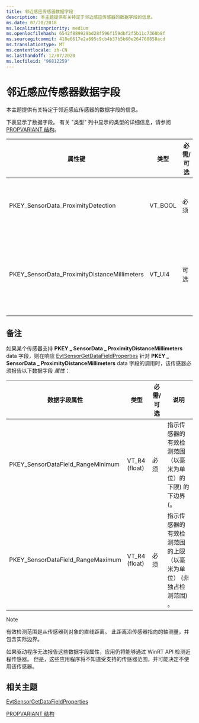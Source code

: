 ```yaml
---
title: 邻近感应传感器数据字段
description: 本主题提供有关特定于邻近感应传感器的数据字段的信息。
ms.date: 07/20/2018
ms.localizationpriority: medium
ms.openlocfilehash: 6542f889929bd28f596f159dbf2f5b11c7360b8f
ms.sourcegitcommit: 418e6617e2a695c9cb4b37b5b60e264760858acd
ms.translationtype: MT
ms.contentlocale: zh-CN
ms.lasthandoff: 12/07/2020
ms.locfileid: "96812259"
---
```

# <a name="proximity-sensor-data-fields"></a>邻近感应传感器数据字段


本主题提供有关特定于邻近感应传感器的数据字段的信息。

下表显示了数据字段。 有关 "类型" 列中显示的类型的详细信息，请参阅 [PROPVARIANT 结构](/windows/win32/api/propidlbase/ns-propidlbase-propvariant)。

|属性键|类型|必需/可选|说明|
|--|--|--|--|
|PKEY_SensorData_ProximityDetection|VT_BOOL|必须|指示对象在传感器附近。|
|PKEY_SensorData_ProximityDistanceMillimeters|VT_UI4|可选|与检测到的对象的距离（以毫米为单位）。|

 

## <a name="remarks"></a>备注


如果某个传感器支持 **PKEY \_ SensorData \_ ProximityDistanceMillimeters** data 字段，则在响应 [EvtSensorGetDataFieldProperties](/windows-hardware/drivers/ddi/sensorscx/ns-sensorscx-_sensor_controller_config) 针对 **PKEY \_ SensorData \_ ProximityDistanceMillimeters** data 字段的调用时，该传感器必须报告以下数据字段 *属性*：

|数据字段属性|类型|必需/可选|说明|
|--|--|--|--|
|PKEY_SensorDataField_RangeMinimum|VT_R4 (float) |必须|指示传感器的有效检测范围（以毫米为单位）的下限) 的下边界 (。|
|PKEY_SensorDataField_RangeMaximum|VT_R4 (float) |必须|指示传感器的有效检测范围的上限（以毫米为单位） (非独占检测范围) 。|

 

>[!NOTE]
> 有效检测范围是从传感器到对象的直线距离。 此距离沿传感器指向的轴测量，并包含实际边界。

 

如果驱动程序无法报告这些数据字段属性，应用仍将能够通过 WinRT API 检测近程传感器。 但是，这些应用程序将不知道受支持的传感器范围，并可能决定不使用该传感器。

## <a name="related-topics"></a>相关主题


[EvtSensorGetDataFieldProperties](/windows-hardware/drivers/ddi/sensorscx/ns-sensorscx-_sensor_controller_config)

[PROPVARIANT 结构](/windows/win32/api/propidlbase/ns-propidlbase-propvariant)

